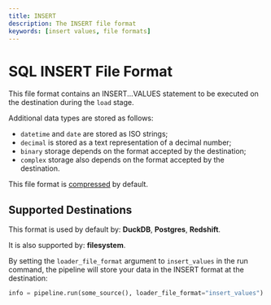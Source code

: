 ```yaml
---
title: INSERT
description: The INSERT file format
keywords: [insert values, file formats]
---
```


# SQL INSERT File Format

This file format contains an INSERT...VALUES statement to be executed on the destination during the `load` stage.

Additional data types are stored as follows:

- `datetime` and `date` are stored as ISO strings;
- `decimal` is stored as a text representation of a decimal number;
- `binary` storage depends on the format accepted by the destination;
- `complex` storage also depends on the format accepted by the destination.

This file format is [compressed](../../reference/performance.md#disabling-and-enabling-file-compression) by default.

## Supported Destinations

This format is used by default by: **DuckDB**, **Postgres**, **Redshift**.

It is also supported by: **filesystem**.

By setting the `loader_file_format` argument to `insert_values` in the run command, the pipeline will store your data in the INSERT format at the destination:

```python
info = pipeline.run(some_source(), loader_file_format="insert_values")
```
<!---
grammarcheck: true
-->

